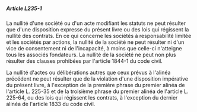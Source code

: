 ##### Article L235-1

La nullité d'une société ou d'un acte modifiant les statuts ne peut résulter que d'une disposition expresse du présent livre ou des lois qui régissent la nullité des contrats. En ce qui concerne les sociétés à responsabilité limitée et les sociétés par actions, la nullité de la société ne peut résulter ni d'un vice de consentement ni de l'incapacité, à moins que celle-ci n'atteigne tous les associés fondateurs. La nullité de la société ne peut non plus résulter des clauses prohibées par l'article 1844-1 du code civil.

La nullité d'actes ou délibérations autres que ceux prévus à l'alinéa précédent ne peut résulter que de la violation d'une disposition impérative du présent livre, à l'exception de la première phrase du premier alinéa de l'article L. 225-35 et de la troisième phrase du premier alinéa de l'article L. 225-64, ou des lois qui régissent les contrats, à l'exception du dernier alinéa de l'article 1833 du code civil.


